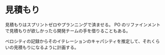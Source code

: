 # 見積もり

見積もりはスプリントゼロやプランニングで済ませる。
PO のリファインメントで見積もりが欲しかったら開発チームの手を借りることもある。

ベロシティの記録からそのイテレーションのキャパシティを推定して、それくらいの見積もりになるように計画する。
